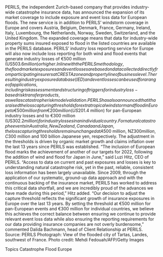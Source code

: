 PERILS, the independent Zurich-based company that provides industry-wide catastrophe insurance data, has announced the expansion of its market coverage to include exposure and event loss data for European floods.
The new service is in addition to PERILS’ windstorm coverage in Europe and covers Austria, Belgium, Denmark, France, Germany, Ireland, Italy, Luxembourg, the Netherlands, Norway, Sweden, Switzerland, and the United Kingdom.
The expanded coverage means that data for industry-wide property sums insured exposed to flood in the listed countries are available in the PERILS database. PERILS’ industry loss reporting service for Europe will also now include loss reporting for both wind and flood events that generate industry losses of €500 million (US$503.6 million) or higher.
In line with the PERILS methodology, the flood market exposures and event losses are based on data collected directly from participating insurers at CRESTA zone and property line of business level. The resulting industry exposure database (IED) and event losses can be used for a range of applications, including risk assessment and structuring of triggers for industry loss-based risk transfer products, as well as catastrophe risk model validation.
PERILS has also announced that it has raised the loss capturing thresholds for extratropical windstorm and flood in Europe to €500 million from €200 million (US$201.4 million) for pan-European industry losses and to €300 million (US$302.2 million) for industry losses in an individual country. For natural catastrophe events in Australia, New Zealand, Canada and Japan, the loss capturing thresholds remain unchanged at A$500 million, NZ$300 million, C$300 million and 100 billion Japanese yen, respectively. The adjustment in the thresholds is driven by organic market growth and claims inflation over the last 13 years since PERILS was established.
“The inclusion of European flood marks the achievement of another of our targets for 2022, following the addition of wind and flood for Japan in June,” said Luzi Hitz, CEO of PERILS.
“Access to data on current and past exposures and losses is key to understanding natural catastrophe risk, yet in the past, reliable, consistent loss information has been largely unavailable. Since 2009, through the application of our systematic, ground-up data approach and with the continuous backing of the insurance market, PERILS has worked to address this critical data shortfall, and we are incredibly proud of the advances we have made during this period,” Hitz added.
“Our decision to adjust the capture threshold reflects the significant growth of insurance exposures in Europe over the last 13 years. By setting the threshold at €500 million for pan-European events and €300 million for individual countries, we believe this achieves the correct balance between ensuring we continue to provide relevant event loss data while also ensuring the reporting requirements for our data providing insurance companies are not overly burdensome,” commented Dalida Bachmann, head of Client Relationship at PERILS.
Source: PERILS
Photograph: View of the flooded city of Tartas, Landes, southwest of France. Photo credit: Mehdi Fedouah/AFP/Getty Images

Topics
Catastrophe
Flood
Europe
